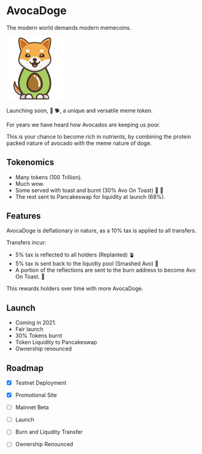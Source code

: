 # AvocaDoge

The modern world demands modern memecoins.

<img src="avocadoge.svg" width="30%" alt="avocadoge logo" />

Launching soon, 🥑 🐕, a unique and versatile meme token.

For years we have heard how Avocados are keeping us poor. 

This is your chance to become rich in nutrients, by combining the protein packed nature of avocado with the meme nature of doge.

## Tokenomics

* Many tokens (100 Trillion).
* Much wow.
* Some served with toast and burnt (30% Avo On Toast) 🥑 🍞
* The rest sent to Pancakeswap for liquidity at launch (68%).

## Features

AvocaDoge is deflationary in nature, as a 10% tax is applied to all transfers.

Transfers incur:

* 5% tax is reflected  to all holders (Replanted) 🪴
* 5% tax is sent back to the liquidty pool (Smashed Avo) 🔨
* A portion of the reflections are sent to the burn address to become Avo On Toast. 🍞

This rewards holders over time with more AvocaDoge.

## Launch 

* Coming in 2021.
* Fair launch
* 30% Tokens burnt
* Token Liquidity to Pancakeswap
* Ownership renounced

## Roadmap

* [x] Testnet Deployment
* [x] Promotional Site
* [ ] Mainnet Beta
* [ ] Launch
* [ ] Burn and Liqudity Transfer
* [ ] Ownership Renounced

